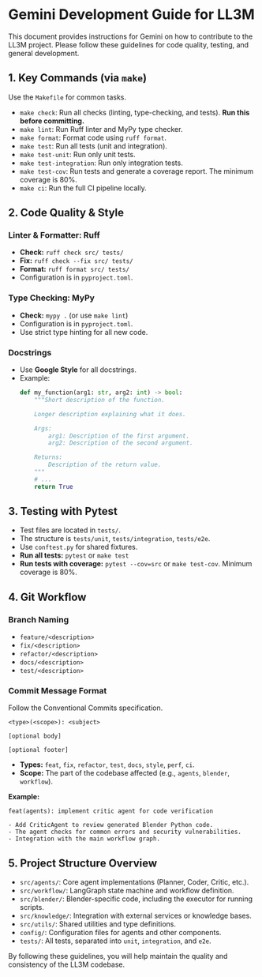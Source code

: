 # Gemini Development Guide for LL3M

This document provides instructions for Gemini on how to contribute to the LL3M project. Please follow these guidelines for code quality, testing, and general development.

## 1. Key Commands (via `make`)

Use the `Makefile` for common tasks.

- `make check`: Run all checks (linting, type-checking, and tests). **Run this before committing.**
- `make lint`: Run Ruff linter and MyPy type checker.
- `make format`: Format code using `ruff format`.
- `make test`: Run all tests (unit and integration).
- `make test-unit`: Run only unit tests.
- `make test-integration`: Run only integration tests.
- `make test-cov`: Run tests and generate a coverage report. The minimum coverage is 80%.
- `make ci`: Run the full CI pipeline locally.

## 2. Code Quality & Style

### Linter & Formatter: Ruff
- **Check:** `ruff check src/ tests/`
- **Fix:** `ruff check --fix src/ tests/`
- **Format:** `ruff format src/ tests/`
- Configuration is in `pyproject.toml`.

### Type Checking: MyPy
- **Check:** `mypy .` (or use `make lint`)
- Configuration is in `pyproject.toml`.
- Use strict type hinting for all new code.

### Docstrings
- Use **Google Style** for all docstrings.
- Example:
  ```python
  def my_function(arg1: str, arg2: int) -> bool:
      """Short description of the function.

      Longer description explaining what it does.

      Args:
          arg1: Description of the first argument.
          arg2: Description of the second argument.

      Returns:
          Description of the return value.
      """
      # ...
      return True
  ```

## 3. Testing with Pytest

- Test files are located in `tests/`.
- The structure is `tests/unit`, `tests/integration`, `tests/e2e`.
- Use `conftest.py` for shared fixtures.
- **Run all tests:** `pytest` or `make test`
- **Run tests with coverage:** `pytest --cov=src` or `make test-cov`. Minimum coverage is 80%.

## 4. Git Workflow

### Branch Naming
- `feature/<description>`
- `fix/<description>`
- `refactor/<description>`
- `docs/<description>`
- `test/<description>`

### Commit Message Format
Follow the Conventional Commits specification.

```
<type>(<scope>): <subject>

[optional body]

[optional footer]
```

- **Types:** `feat`, `fix`, `refactor`, `test`, `docs`, `style`, `perf`, `ci`.
- **Scope:** The part of the codebase affected (e.g., `agents`, `blender`, `workflow`).

**Example:**
```
feat(agents): implement critic agent for code verification

- Add CriticAgent to review generated Blender Python code.
- The agent checks for common errors and security vulnerabilities.
- Integration with the main workflow graph.
```

## 5. Project Structure Overview

- `src/agents/`: Core agent implementations (Planner, Coder, Critic, etc.).
- `src/workflow/`: LangGraph state machine and workflow definition.
- `src/blender/`: Blender-specific code, including the executor for running scripts.
- `src/knowledge/`: Integration with external services or knowledge bases.
- `src/utils/`: Shared utilities and type definitions.
- `config/`: Configuration files for agents and other components.
- `tests/`: All tests, separated into `unit`, `integration`, and `e2e`.

By following these guidelines, you will help maintain the quality and consistency of the LL3M codebase.
